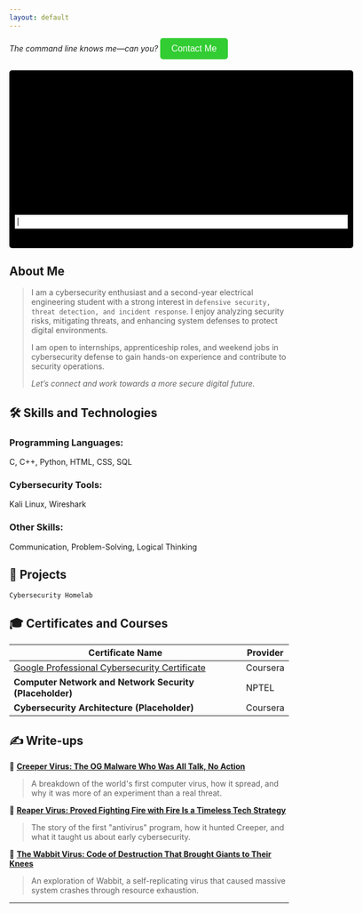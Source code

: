 ```yaml
---
layout: default
---
```


_The command line knows me—can you?_   <button id="contactBtn" class="contact-button">Contact Me</button>

<div id="contactPopup" class="popup">
  <div class="popup-content">
    <span class="close-btn">&times;</span>
    <p><span class="label">Email ID -</span> <span class="info">pagemarker.06@gmail.com</span></p>
    <p><span class="label">LinkedIn ID -</span> <span class="info">
      <a href="https://linkedin.com/in/raveena-s-4aa58528a" target="_blank">linkedin.com/in/raveena-s-4aa58528a</a>
    </span></p>
  </div>
</div>

<div id="terminal-container">
  <div id="terminal-output"></div>
  <input type="text" id="terminal-input" autofocus>
</div>

<style>
.contact-button {
  background-color: #32CD32;
  color: white;
  padding: 10px 20px;
  border: none;
  border-radius: 5px;
  cursor: pointer;
  font-size: 16px;
}
.contact-button:hover {
  background-color: #228B22;
}
.popup {
  display: none;
  position: fixed;
  top: 50%;
  left: 50%;
  transform: translate(-50%, -50%);
  background: white;
  padding: 20px;
  box-shadow: 0 0 10px rgba(0, 0, 0, 0.3);
  border-radius: 10px;
  z-index: 1000;
  width: 350px;
}
.popup-content {
  position: relative;
  padding-top: 10px;
}
.close-btn {
  position: absolute;
  top: 5px;
  right: 10px;
  cursor: pointer;
  font-size: 22px;
  font-weight: bold;
  color: green;
}
.close-btn:hover {
  color: darkgreen;
}
.label {
  color: green;
  font-weight: bold;
  display: block;
  margin-top: 15px;
}
.info {
  color: black;
  display: block;
}
#terminal-container {
  background-color: black;
  color: green;
  font-family: monospace;
  padding: 10px;
  border-radius: 5px;
  width: 600px;
  height: 300px;
  overflow-y: auto;
  margin-top: 20px;
}
#terminal-output {
  min-height: 250px;
  white-space: pre-wrap;
}
#terminal-input {
  width: 100%;
  background: white;
  color: black;
  border: none;
  padding: 5px;
  font-family: monospace;
  outline: none;
}
</style>

<script>
document.getElementById("contactBtn").addEventListener("click", function() {
  document.getElementById("contactPopup").style.display = "block";
});

document.querySelector(".close-btn").addEventListener("click", function() {
  document.getElementById("contactPopup").style.display = "none";
});
const terminalOutput = document.getElementById("terminal-output");
const terminalInput = document.getElementById("terminal-input");

let currentDirectory = "/home/raveena";

const directories = {
  "/home/raveena": ["about-me", "skills", "projects", "certificates", "write-ups"],
  "/home/raveena/skills": ["programming", "cybersecurity-tools", "other-skills"],
  "/home/raveena/projects": ["cybersecurity-homelab"],
  "/home/raveena/certificates": ["Google Professional Cybersecurity", "Computer Network and Security"],
  "/home/raveena/write-ups": ["creeper-virus", "reaper-virus", "wabbit-virus"]
};

const files = {
  "about-me": "I am a cybersecurity enthusiast and a second-year electrical engineering student...",
  "skills/programming": "• C\n• C++\n• Python\n• HTML\n• CSS\n• SQL",
  "skills/cybersecurity-tools": "• Kali Linux\n• Wireshark",
  "skills/other-skills": "• Communication\n• Problem-Solving\n• Logical Thinking",
  "projects/cybersecurity-homelab": "• Cybersecurity Homelab project details...",
  "certificates/Google Professional Cybersecurity": "Google Professional Cybersecurity Certificate - Coursera",
  "certificates/Computer Network and Security": "NPTEL Computer Network and Network Security",
  "write-ups/creeper-virus": "Creeper Virus: The first known computer virus...",
  "write-ups/reaper-virus": "Reaper Virus: The First Good Guy Program...",
  "write-ups/wabbit-virus": "Code of Destruction: The Wabbit Virus..."
};

function executeCommand(command) {
  let output = "";
  const args = command.split(" ");
  const cmd = args[0];

  switch (cmd) {
    case "whoami":
      output = "raveena";
      break;

    case "pwd":
      output = "home/raveena";
      break;

    case "ls":
      if (args.length === 1) {
        // List files in the current directory
        output = directories[currentDirectory] ? directories[currentDirectory].join("  ") : "No files";
      } else {
        const dirToList = args[1] === "skills" ? "/home/raveena/skills" :
                          args[1] === "projects" ? "/home/raveena/projects" :
                          args[1] === "certificates" ? "/home/raveena/certificates" :
                          args[1] === "write-ups" ? "/home/raveena/write-ups" :
                          null;

        if (dirToList && directories[dirToList]) {
          if (args[1] === "skills" || args[1] === "projects") {
            output = directories[dirToList].map(skill => `• ${skill}`).join("\n");
          } else if (args[1] === "certificates") {
            output = `| Certificate Name | Platform |\n|-----------------|-----------|\n` +
              directories[dirToList].map(cert => `| ${cert} | Online |`).join("\n");
          } else if (args[1] === "write-ups") {
            output = directories[dirToList].join("\n");
          } else {
            output = directories[dirToList].join("  ");
          }
        } else {
          output = `ls: cannot access '${args[1]}': No such directory`;
        }
      }
      break;

    case "cd":
      if (args.length > 1) {
        const newPath = args[1] === ".."
          ? currentDirectory.substring(0, currentDirectory.lastIndexOf("/")) || "/home/raveena"
          : currentDirectory + "/" + args[1];

        if (directories[newPath]) {
          currentDirectory = newPath;
        } else if (files[args[1]]) {
          output = `cd: '${args[1]}' is a file, not a directory`;
        } else {
          output = `cd: no such file or directory: ${args[1]}`;
        }
      } else {
        output = "cd: missing argument";
      }
      break;

    case "cat":
    if (args.length > 1) {
        const fileName = args[1];
        
        // Check if the file exists in the current directory
        const filePath = currentDirectory === "/home/raveena" 
            ? fileName // If in home directory, check directly
            : currentDirectory.replace("/home/raveena/", "") + "/" + fileName;

        if (files[filePath]) {
            output = files[filePath];
        } else {
            output = `cat: ${fileName}: No such file`;
        }
    } else {
        output = "cat: missing argument";
    }
    break;

    case "clear":
      terminalOutput.innerHTML = "";
      return;

    case "help":
      output = "Available commands: whoami, pwd, ls, cd, cat, echo, clear, help";
      break;

    default:
      output = "Command not found";
  }

  terminalOutput.innerHTML += `\n> ${command}\n${output}\n`;
  terminalInput.value = "";
  terminalOutput.scrollTop = terminalOutput.scrollHeight;
}

terminalInput.addEventListener("keypress", function(event) {
  if (event.key === "Enter") {
    event.preventDefault();
    executeCommand(terminalInput.value.trim());
  }
});

</script>

## About Me

> I am a cybersecurity enthusiast and a second-year electrical engineering student with a strong interest in `defensive security, threat detection, and incident response`. I enjoy analyzing security risks, mitigating threats, and enhancing system defenses to protect digital environments.
> 
> I am open to internships, apprenticeship roles, and weekend jobs in cybersecurity defense to gain hands-on experience and contribute to security operations.
> 
> _Let’s connect and work towards a more secure digital future._


## 🛠 Skills and Technologies

###  Programming Languages:
C, C++, Python, HTML, CSS, SQL  

###  Cybersecurity Tools:
Kali Linux, Wireshark  

###  Other Skills:
Communication, Problem-Solving, Logical Thinking  


## 🚀 Projects
```
Cybersecurity Homelab  

```
## 🎓 Certificates and Courses

| **Certificate Name** | **Provider** |
|----------------------|-------------|
| [Google Professional Cybersecurity Certificate](https://www.coursera.org/account/accomplishments/professional-cert/GPUHYM1JXK2D?utm_source=link&utm_medium=certificate&utm_content=cert_image&utm_campaign=sharing_cta&utm_product=prof) | Coursera |
| **Computer Network and Network Security (Placeholder)** | NPTEL |
| **Cybersecurity Architecture (Placeholder)** | Coursera |


## ✍ Write-ups  

🔹 **[Creeper Virus: The OG Malware Who Was All Talk, No Action](https://medium.com/@greyish_/understanding-the-creeper-virus-the-first-computer-virus-explained-c65c8200e393)**  
> A breakdown of the world's first computer virus, how it spread, and why it was more of an experiment than a real threat.  

🔹 **[Reaper Virus: Proved Fighting Fire with Fire Is a Timeless Tech Strategy](https://medium.com/@greyish_/reaper-virus-proof-that-even-in-1971-solving-a-problem-meant-creating-another-one-4596fc22d635)**  
> The story of the first "antivirus" program, how it hunted Creeper, and what it taught us about early cybersecurity.  

🔹 **[The Wabbit Virus: Code of Destruction That Brought Giants to Their Knees](https://medium.com/@greyish_/code-of-destruction-the-rabbit-virus-that-brought-giants-to-their-knees-69c3cb60840b)**  
> An exploration of Wabbit, a self-replicating virus that caused massive system crashes through resource exhaustion.  

---
